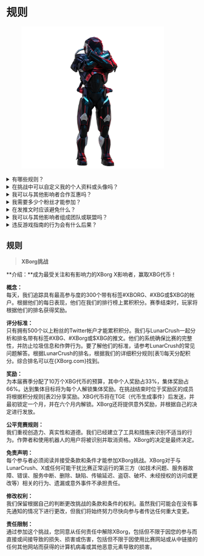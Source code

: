 # 规则

<figure><img src="../../.gitbook/assets/Prometheus.png" alt="" width="375"><figcaption></figcaption></figure>

<details>

<summary>有哪些规则？</summary>

请[向下滚动](rules-test.md#rules)。请注意，这些规则是与每个参与者同意的条款和条件相补充的。

</details>

<details>

<summary>在挑战中可以自定义我的个人资料或头像吗？</summary>

在游戏过程中在XBorg.gg或Twitter上自定义个人资料或头像不会影响通过LunarCrush收集的数据。数据与您的Twitter用户名而不是个人资料图片相关联。

</details>

<details>

<summary>我可以与其他影响者合作互惠吗？</summary>

当然可以，与其他影响者合作可以显著提高您的推文参与度，并增加我们项目的可见性。只要这些合作符合指南，就是鼓励的。

</details>

<details>

<summary>我需要多少个粉丝才能参加？</summary>

挑战对所有人开放，但只有拥有至少500个Twitter粉丝的用户的积分才会被计算。

</details>

<details>

<summary>在发推文时应该避免什么？</summary>

有几个因素被考虑用于识别垃圾信息：重复的词语、无关的标签和被禁止的术语，如“赠品”、“空投”和“抽奖”。欲了解更多信息，请访问：[https://lunarcrush.com/faq/how-does-lunarcrush-recognize-spam](https://lunarcrush.com/faq/how-does-lunarcrush-recognize-spam)

</details>

<details>

<summary>我可以与其他影响者组成团队或联盟吗？</summary>

当然可以，与其他影响者合作可以显著提高您的推文参与度，并增加我们项目的可见性。只要这些合作符合指南，就是鼓励的。

</details>

<details>

<summary>违反游戏指南的行为会有什么后果？</summary>

LunarCrush拥有自动化系统来检测不同类型的不当行为。一旦被检测到，LunarCrush将不再将您视为影响者，导致积分停止累积。如果需要，您还可能面临被取消比赛资格的处罚，从而失去领取奖励的资格。

</details>



## **规则**

> **XBorg挑战**

**介绍：**成为最受关注和有影响力的XBorg X影响者，赢取XBG代币！&#x20;

**概念：**\
每天，我们追踪具有最高参与度的300个带有标签#XBORG、#XBG或$XBG的帐户。根据他们的每日表现，他们在我们的排行榜上累积积分。赛季结束时，玩家将根据他们的排名获得奖励。&#x20;

**评分标准：**\
只有拥有500个以上粉丝的Twitter帐户才能累积积分。我们与LunarCrush一起分析和排名带有标签#XBG、#XBorg或$XBG的推文。他们的系统确保比赛的完整性，并防止垃圾信息和作弊行为。要了解他们的标准，请参考LunarCrush的常见问题解答。根据LunarCrush的排名，根据我们的详细积分规则\[表1]每天分配积分。综合排名可以在{XBorg.com}找到。&#x20;

**奖励：**\
为本届赛季分配了10万个XBG代币的预算，其中个人奖励占33%，集体奖励占66%。达到集体目标将为每个人解锁集体奖励。在挑战结束时位于奖励区的成员将根据积分规则\[表2]分享奖励。XBG代币将在TGE（代币生成事件）后发送，并最初锁定一个月，并在六个月内解锁。XBorg还将提供意外奖励，并根据自己的决定进行发放。&#x20;

**公平竞赛规则：**\
我们重视创造力、真实性和道德。我们已经建立了工具和措施来识别不适当的行为。作弊者和使用机器人的用户将被识别并取消资格。XBorg的决定是最终决定。&#x20;

**免责声明：**\
每个参与者必须阅读并接受条款和条件才能参加XBorg挑战。XBorg对于与LunarCrush、X或任何可能干扰比赛正常运行的第三方（如技术问题、服务器故障、错误、服务中断、删除、缺陷、传输延迟、盗窃、破坏、未经授权的访问或更改等）相关的行为、遗漏或意外事件不承担责任。&#x20;

**修改权利：**\
我们保留根据自己的判断更改挑战的条款和条件的权利。虽然我们可能会在没有事先通知的情况下进行更改，但我们将始终努力尽快向参与者传达任何重大变更。&#x20;

**责任限制：**\
通过参加这个挑战，您同意从任何责任中解除XBorg，包括但不限于因您的参与而直接或间接导致的损失、损害或伤害，包括但不限于因使用比赛网站或从中链接的任何其他网站而获得的计算机病毒或其他恶意元素导致的损害。